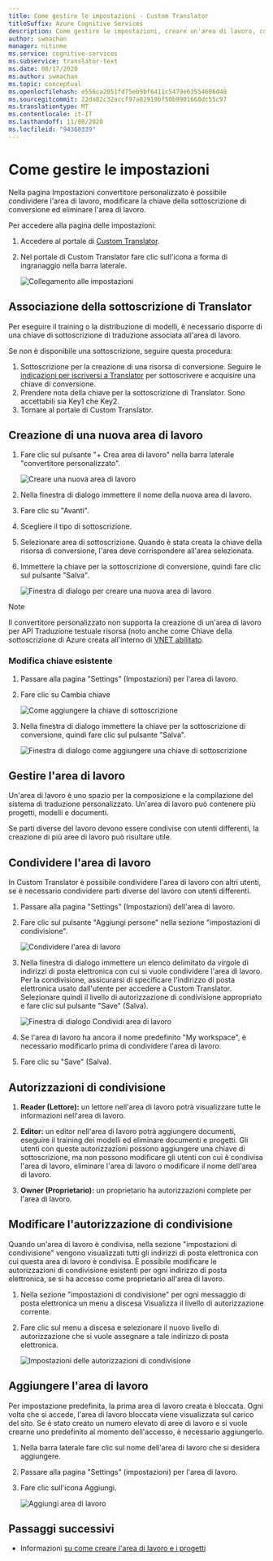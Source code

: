 ```yaml
---
title: Come gestire le impostazioni - Custom Translator
titleSuffix: Azure Cognitive Services
description: Come gestire le impostazioni, creare un'area di lavoro, condividere l'area di lavoro e gestire la chiave di sottoscrizione in Custom Translator.
author: swmachan
manager: nitinme
ms.service: cognitive-services
ms.subservice: translator-text
ms.date: 08/17/2020
ms.author: swmachan
ms.topic: conceptual
ms.openlocfilehash: e556ca2051fd75eb9bf6411c5479e63554606d48
ms.sourcegitcommit: 22da82c32accf97a82919bf50b9901668dc55c97
ms.translationtype: MT
ms.contentlocale: it-IT
ms.lasthandoff: 11/08/2020
ms.locfileid: "94368339"
---
```

# <a name="how-to-manage-settings"></a>Come gestire le impostazioni

Nella pagina Impostazioni convertitore personalizzato è possibile condividere l'area di lavoro, modificare la chiave della sottoscrizione di conversione ed eliminare l'area di lavoro.

Per accedere alla pagina delle impostazioni:

1. Accedere al portale di [Custom Translator](https://portal.customtranslator.azure.ai/).
2. Nel portale di Custom Translator fare clic sull'icona a forma di ingranaggio nella barra laterale.

    ![Collegamento alle impostazioni](media/how-to/how-to-settings.png)

## <a name="associating-translator-subscription"></a>Associazione della sottoscrizione di Translator

Per eseguire il training o la distribuzione di modelli, è necessario disporre di una chiave di sottoscrizione di traduzione associata all'area di lavoro.

Se non è disponibile una sottoscrizione, seguire questa procedura:

1. Sottoscrizione per la creazione di una risorsa di conversione. Seguire le [indicazioni per iscriversi a Translator](../translator-how-to-signup.md) per sottoscrivere e acquisire una chiave di conversione.
2. Prendere nota della chiave per la sottoscrizione di Translator. Sono accettabili sia Key1 che Key2.
3. Tornare al portale di Custom Translator.

## <a name="create-a-new-workspace"></a>Creazione di una nuova area di lavoro

1. Fare clic sul pulsante "+ Crea area di lavoro" nella barra laterale "convertitore personalizzato".

    ![Creare una nuova area di lavoro](media/how-to/create-new-workspace.png)

2. Nella finestra di dialogo immettere il nome della nuova area di lavoro.
3. Fare clic su "Avanti".
4. Scegliere il tipo di sottoscrizione.
5. Selezionare area di sottoscrizione. Quando è stata creata la chiave della risorsa di conversione, l'area deve corrispondere all'area selezionata.
6. Immettere la chiave per la sottoscrizione di conversione, quindi fare clic sul pulsante "Salva".

    ![Finestra di dialogo per creare una nuova area di lavoro](media/how-to/create-new-workspace-dialog.png)

>[!Note]
>Il convertitore personalizzato non supporta la creazione di un'area di lavoro per API Traduzione testuale risorsa (noto anche come Chiave della sottoscrizione di Azure creata all'interno di [VNET abilitato](../../../api-management/api-management-using-with-vnet.md).

### <a name="modify-existing-key"></a>Modifica chiave esistente

1. Passare alla pagina "Settings" (Impostazioni) per l'area di lavoro.
2. Fare clic su Cambia chiave

    ![Come aggiungere la chiave di sottoscrizione](media/how-to/how-to-add-subscription-key.png)

3. Nella finestra di dialogo immettere la chiave per la sottoscrizione di conversione, quindi fare clic sul pulsante "Salva".

    ![Finestra di dialogo come aggiungere una chiave di sottoscrizione](media/how-to/how-to-add-subscription-key-dialog.png)

## <a name="manage-your-workspace"></a>Gestire l'area di lavoro

Un'area di lavoro è uno spazio per la composizione e la compilazione del sistema di traduzione personalizzato. Un'area di lavoro può contenere più progetti, modelli e documenti.

Se parti diverse del lavoro devono essere condivise con utenti differenti, la creazione di più aree di lavoro può risultare utile.

## <a name="share-your-workspace"></a>Condividere l'area di lavoro

In Custom Translator è possibile condividere l'area di lavoro con altri utenti, se è necessario condividere parti diverse del lavoro con utenti differenti.

1. Passare alla pagina "Settings" (Impostazioni) dell'area di lavoro.
2. Fare clic sul pulsante "Aggiungi persone" nella sezione "impostazioni di condivisione".

    ![Condividere l'area di lavoro](media/how-to/share-workspace.png)

3. Nella finestra di dialogo immettere un elenco delimitato da virgole di indirizzi di posta elettronica con cui si vuole condividere l'area di lavoro. Per la condivisione, assicurarsi di specificare l'indirizzo di posta elettronica usato dall'utente per accedere a Custom Translator. Selezionare quindi il livello di autorizzazione di condivisione appropriato e fare clic sul pulsante "Save" (Salva).

    ![Finestra di dialogo Condividi area di lavoro](media/how-to/share-workspace-dialog.png)

4. Se l'area di lavoro ha ancora il nome predefinito "My workspace", è necessario modificarlo prima di condividere l'area di lavoro.
5. Fare clic su "Save" (Salva).

## <a name="sharing-permissions"></a>Autorizzazioni di condivisione

1. **Reader (Lettore):** un lettore nell'area di lavoro potrà visualizzare tutte le informazioni nell'area di lavoro.

2. **Editor:** un editor nell'area di lavoro potrà aggiungere documenti, eseguire il training dei modelli ed eliminare documenti e progetti. Gli utenti con queste autorizzazioni possono aggiungere una chiave di sottoscrizione, ma non possono modificare gli utenti con cui è condivisa l'area di lavoro, eliminare l'area di lavoro o modificare il nome dell'area di lavoro.

3. **Owner (Proprietario):** un proprietario ha autorizzazioni complete per l'area di lavoro.

## <a name="change-sharing-permission"></a>Modificare l'autorizzazione di condivisione

Quando un'area di lavoro è condivisa, nella sezione "impostazioni di condivisione" vengono visualizzati tutti gli indirizzi di posta elettronica con cui questa area di lavoro è condivisa. È possibile modificare le autorizzazioni di condivisione esistenti per ogni indirizzo di posta elettronica, se si ha accesso come proprietario all'area di lavoro.

1. Nella sezione "impostazioni di condivisione" per ogni messaggio di posta elettronica un menu a discesa Visualizza il livello di autorizzazione corrente.

2. Fare clic sul menu a discesa e selezionare il nuovo livello di autorizzazione che si vuole assegnare a tale indirizzo di posta elettronica.

    ![Impostazioni delle autorizzazioni di condivisione](media/how-to/sharing-permission-settings.png)

## <a name="pin-your-workspace"></a>Aggiungere l'area di lavoro

Per impostazione predefinita, la prima area di lavoro creata è bloccata. Ogni volta che si accede, l'area di lavoro bloccata viene visualizzata sul carico del sito. Se è stato creato un numero elevato di aree di lavoro e si vuole crearne uno predefinito al momento dell'accesso, è necessario aggiungerlo.

1. Nella barra laterale fare clic sul nome dell'area di lavoro che si desidera aggiungere.
2. Passare alla pagina "Settings" (impostazioni) per l'area di lavoro.
3. Fare clic sull'icona Aggiungi.

    ![Aggiungi area di lavoro](media/how-to/how-to-pin-workspace.png)

## <a name="next-steps"></a>Passaggi successivi

- Informazioni [su come creare l'area di lavoro e i progetti](workspace-and-project.md)